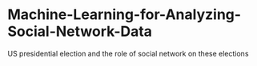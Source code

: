 # Machine-Learning-for-Analyzing-Social-Network-Data
US presidential election and the role of social network on these elections
